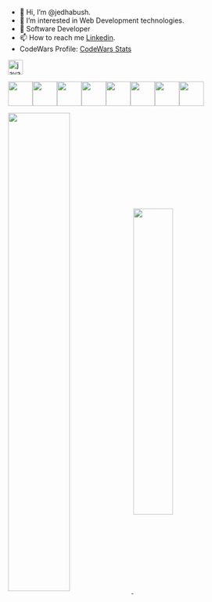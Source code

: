 - 👋 Hi, I’m @jedhabush.
- 👀 I’m interested in Web Development technologies.
- 🌱 Software Developer 
- 📫 How to reach me [Linkedin](https://www.linkedin.com/in/jed-habush-6a877524/).
- CodeWars Profile: [CodeWars Stats](https://www.codewars.com/users/jedhabush/stats)



<a target="_blank" rel="noopener noreferrer nofollow" href="https://www.codewars.com/users/jedhabush/badges/large"><img height="30" alt="javascript" src="https://www.codewars.com/users/jedhabush/badges/large" style="max-width: 100%;"></a>


<!-- css code for langs icons-->

<img height=50 img align="center" src="https://cdn.jsdelivr.net/gh/devicons/devicon/icons/react/react-original.svg"/><img height=50  img align="center" src="https://cdn.jsdelivr.net/gh/devicons/devicon/icons/javascript/javascript-original.svg"/><img height=50 img align="center"
src="https://cdn.jsdelivr.net/gh/devicons/devicon/icons/html5/html5-original.svg" /><img height=50 img align="center"
src="https://cdn.jsdelivr.net/gh/devicons/devicon/icons/css3/css3-original.svg" /><img height=50 img align="center"
src="https://cdn.jsdelivr.net/gh/devicons/devicon/icons/java/java-original.svg" /><img height=50 img align="center"
src="https://cdn.jsdelivr.net/gh/devicons/devicon/icons/git/git-plain.svg"/><img height=50 img align="center"
src="https://cdn.jsdelivr.net/gh/devicons/devicon/icons/github/github-original.svg"/><img height=50  img align="center" src="https://cdn.jsdelivr.net/gh/devicons/devicon/icons/canva/canva-original.svg"/>

  


<!-- css code taken from https://github.com/anuraghazra -->
<!-- css code for cards stats and top langugaes-->

<a href="https://github.com/jedhabush/github-readme-stats#gh-light-mode-only"> <!--card stats for allc commits -->
  <img align="center" width=50% src="https://github-readme-stats.vercel.app/api?username=jedhabush&show_icons=true&hide_border=true&include_all_commits=true&theme=default#gh-light-mode-only" />
</a>
<a href="https://github.com/jedhabush/github-readme-stats">  <!--top langs -->
  <img align="center" width=40% src="https://github-readme-stats.vercel.app/api/top-langs/?username=jedhabush&hide_border=true&layout=compact" />
</a>




<!---
jedhabush/jedhabush is a ✨ special ✨ repository because its `README.md` (this file) appears on your GitHub profile.
You can click the Preview link to take a look at your changes.
--->
